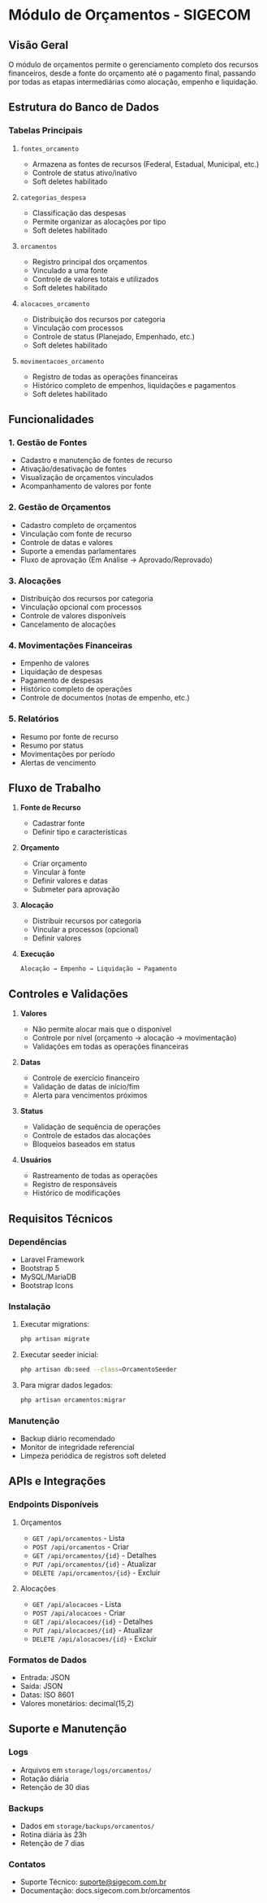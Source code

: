 # Módulo de Orçamentos - SIGECOM

## Visão Geral
O módulo de orçamentos permite o gerenciamento completo dos recursos financeiros, desde a fonte do orçamento até o pagamento final, passando por todas as etapas intermediárias como alocação, empenho e liquidação.

## Estrutura do Banco de Dados

### Tabelas Principais
1. `fontes_orcamento`
   - Armazena as fontes de recursos (Federal, Estadual, Municipal, etc.)
   - Controle de status ativo/inativo
   - Soft deletes habilitado

2. `categorias_despesa`
   - Classificação das despesas
   - Permite organizar as alocações por tipo
   - Soft deletes habilitado

3. `orcamentos`
   - Registro principal dos orçamentos
   - Vinculado a uma fonte
   - Controle de valores totais e utilizados
   - Soft deletes habilitado

4. `alocacoes_orcamento`
   - Distribuição dos recursos por categoria
   - Vinculação com processos
   - Controle de status (Planejado, Empenhado, etc.)
   - Soft deletes habilitado

5. `movimentacoes_orcamento`
   - Registro de todas as operações financeiras
   - Histórico completo de empenhos, liquidações e pagamentos
   - Soft deletes habilitado

## Funcionalidades

### 1. Gestão de Fontes
- Cadastro e manutenção de fontes de recurso
- Ativação/desativação de fontes
- Visualização de orçamentos vinculados
- Acompanhamento de valores por fonte

### 2. Gestão de Orçamentos
- Cadastro completo de orçamentos
- Vinculação com fonte de recurso
- Controle de datas e valores
- Suporte a emendas parlamentares
- Fluxo de aprovação (Em Análise → Aprovado/Reprovado)

### 3. Alocações
- Distribuição dos recursos por categoria
- Vinculação opcional com processos
- Controle de valores disponíveis
- Cancelamento de alocações

### 4. Movimentações Financeiras
- Empenho de valores
- Liquidação de despesas
- Pagamento de despesas
- Histórico completo de operações
- Controle de documentos (notas de empenho, etc.)

### 5. Relatórios
- Resumo por fonte de recurso
- Resumo por status
- Movimentações por período
- Alertas de vencimento

## Fluxo de Trabalho

1. **Fonte de Recurso**
   - Cadastrar fonte
   - Definir tipo e características

2. **Orçamento**
   - Criar orçamento
   - Vincular à fonte
   - Definir valores e datas
   - Submeter para aprovação

3. **Alocação**
   - Distribuir recursos por categoria
   - Vincular a processos (opcional)
   - Definir valores

4. **Execução**
   ```
   Alocação → Empenho → Liquidação → Pagamento
   ```

## Controles e Validações

1. **Valores**
   - Não permite alocar mais que o disponível
   - Controle por nível (orçamento → alocação → movimentação)
   - Validações em todas as operações financeiras

2. **Datas**
   - Controle de exercício financeiro
   - Validação de datas de início/fim
   - Alerta para vencimentos próximos

3. **Status**
   - Validação de sequência de operações
   - Controle de estados das alocações
   - Bloqueios baseados em status

4. **Usuários**
   - Rastreamento de todas as operações
   - Registro de responsáveis
   - Histórico de modificações

## Requisitos Técnicos

### Dependências
- Laravel Framework
- Bootstrap 5
- MySQL/MariaDB
- Bootstrap Icons

### Instalação
1. Executar migrations:
   ```bash
   php artisan migrate
   ```

2. Executar seeder inicial:
   ```bash
   php artisan db:seed --class=OrcamentoSeeder
   ```

3. Para migrar dados legados:
   ```bash
   php artisan orcamentos:migrar
   ```

### Manutenção
- Backup diário recomendado
- Monitor de integridade referencial
- Limpeza periódica de registros soft deleted

## APIs e Integrações

### Endpoints Disponíveis
1. Orçamentos
   - `GET /api/orcamentos` - Lista
   - `POST /api/orcamentos` - Criar
   - `GET /api/orcamentos/{id}` - Detalhes
   - `PUT /api/orcamentos/{id}` - Atualizar
   - `DELETE /api/orcamentos/{id}` - Excluir

2. Alocações
   - `GET /api/alocacoes` - Lista
   - `POST /api/alocacoes` - Criar
   - `GET /api/alocacoes/{id}` - Detalhes
   - `PUT /api/alocacoes/{id}` - Atualizar
   - `DELETE /api/alocacoes/{id}` - Excluir

### Formatos de Dados
- Entrada: JSON
- Saída: JSON
- Datas: ISO 8601
- Valores monetários: decimal(15,2)

## Suporte e Manutenção

### Logs
- Arquivos em `storage/logs/orcamentos/`
- Rotação diária
- Retenção de 30 dias

### Backups
- Dados em `storage/backups/orcamentos/`
- Rotina diária às 23h
- Retenção de 7 dias

### Contatos
- Suporte Técnico: suporte@sigecom.com.br
- Documentação: docs.sigecom.com.br/orcamentos
